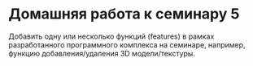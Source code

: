 # Домашняя работа к семинару 5

Добавить одну или несколько функций (features) в рамках разработанного программного комплекса на семинаре, например, функцию добавления/удаления 3D модели/текстуры.